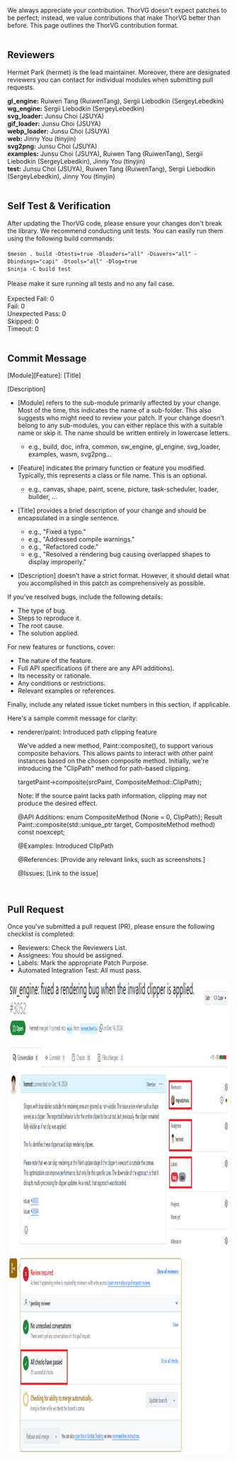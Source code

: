 We always appreciate your contribution. ThorVG doesn't expect patches to be perfect; instead, we value contributions that make ThorVG better than before. This page outlines the ThorVG contribution format.<br />
<br />
## Reviewers
Hermet Park (hermet) is the lead maintainer. Moreover, there are designated reviewers you can contact for individual modules when submitting pull requests.

<b>gl_engine:</b> Ruiwen Tang (RuiwenTang), Sergii Liebodkin (SergeyLebedkin) <br />
<b>wg_engine:</b> Sergii Liebodkin (SergeyLebedkin) <br />
<b>svg_loader:</b> Junsu Choi (JSUYA) <br />
<b>gif_loader:</b> Junsu Choi (JSUYA) <br />
<b>webp_loader:</b> Junsu Choi (JSUYA) <br />
<b>web:</b> Jinny You (tinyjin) <br />
<b>svg2png:</b> Junsu Choi (JSUYA) <br />
<b>examples:</b> Junsu Choi (JSUYA), Ruiwen Tang (RuiwenTang), Sergii Liebodkin (SergeyLebedkin), Jinny You (tinyjin) <br />
<b>test:</b> Junsu Choi (JSUYA), Ruiwen Tang (RuiwenTang), Sergii Liebodkin (SergeyLebedkin), Jinny You (tinyjin) <br />
<br />

## Self Test & Verification
After updating the ThorVG code, please ensure your changes don't break the library. We recommend conducting unit tests. You can easily run them using the following build commands: <br />
<br/>
`
$meson . build -Dtests=true -Dloaders="all" -Dsavers="all" -Dbindings="capi" -Dtools="all" -Dlog=true
`
<br />
`
$ninja -C build test
`
<br/>
<br/>
Please make it sure running all tests and no any fail case.<br/>
<br/>
Expected Fail:      0<br/>
Fail:               0<br/>
Unexpected Pass:    0<br/>
Skipped:            0<br/>
Timeout:            0<br/>
<br/>
## Commit Message
[Module][Feature]: [Title]

[Description]

- [Module] refers to the sub-module primarily affected by your change. Most of the time, this indicates the name of a sub-folder.
This also suggests who might need to review your patch.
If your change doesn't belong to any sub-modules, you can either replace this with a suitable name or skip it.
The name should be written entirely in lowercase letters.
  - e.g., build, doc, infra, common, sw_engine, gl_engine, svg_loader, examples, wasm, svg2png...

- [Feature] indicates the primary function or feature you modified. Typically, this represents a class or file name.
This is an optional.
  - e.g., canvas, shape, paint, scene, picture, task-scheduler, loader, builder, ...

- [Title] provides a brief description of your change and should be encapsulated in a single sentence.
  - e.g., "Fixed a typo."
  - e.g., "Addressed compile warnings."
  - e.g., "Refactored code."
  - e.g., "Resolved a rendering bug causing overlapped shapes to display improperly."

- [Description] doesn't have a strict format. However, it should detail what you accomplished in this patch as comprehensively as possible.

 If you've resolved bugs, include the following details:
  - The type of bug.
  - Steps to reproduce it.
  - The root cause.
  - The solution applied.

  For new features or functions, cover:
  - The nature of the feature.
  - Full API specifications (if there are any API additions).
  - Its necessity or rationale.
  - Any conditions or restrictions.
  - Relevant examples or references.

 Finally, include any related issue ticket numbers in this section, if applicable.


Here's a sample commit message for clarity:

- renderer/paint: Introduced path clipping feature

  We've added a new method, Paint::composite(), to support various composite behaviors. This allows paints to interact with other paint instances based on the chosen composite method. Initially, we're introducing the "ClipPath" method for path-based clipping.

  targetPaint->composite(srcPaint, CompositeMethod::ClipPath);

  Note: If the source paint lacks path information, clipping may not produce the desired effect.

  @API Additions:
  enum CompositeMethod {None = 0, ClipPath};
  Result Paint::composite(std::unique_ptr<Paint> target, CompositeMethod method) const noexcept;

  @Examples: Introduced ClipPath

  @References: [Provide any relevant links, such as screenshots.]

  @Issues: [Link to the issue]
<br />

## Pull Request

Once you've submitted a pull request (PR), please ensure the following checklist is completed:
- Reviewers: Check the Reviewers List.
- Assignees: You should be assigned.
- Labels: Mark the appropriate Patch Purpose.
- Automated Integration Test: All must pass.
<p align="center"><img width="1000" height="1072" src="https://github.com/thorvg/thorvg/blob/main/res/contribution.png"></p>
